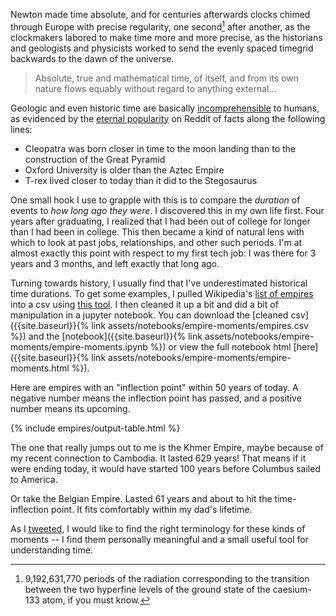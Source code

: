 
Newton made time absolute, and for centuries afterwards clocks chimed through Europe with precise regularity, one second[^one-second] after another, as the clockmakers labored to make time more and more precise, as the historians and geologists and physicists worked to send the evenly spaced timegrid backwards to the dawn of the universe.

[^one-second]: 9,192,631,770 periods of the radiation corresponding to the transition between the two hyperfine levels of the ground state of the caesium-133 atom, if you must know.

> Absolute, true and mathematical time, of itself, and from its own nature flows equably without regard to anything external...

Geologic and even historic time are basically [incomprehensible](https://louispotok.com/dont-hold-your-breath/) to humans, as evidenced by the [eternal popularity](https://www.reddit.com/r/todayilearned/search?q=moon+cleopatra&restrict_sr=on&sort=relevance&t=all) on Reddit of facts along the following lines:
* Cleopatra was born closer in time to the moon landing than to the construction of the Great Pyramid
* Oxford University is older than the Aztec Empire
* T-rex lived closer to today than it did to the Stegosaurus

One small hook I use to grapple with this is to compare the *duration* of events to *how long ago they were*. I discovered this in my own life first. Four years after graduating, I realized that I had been out of college for longer than I had been in college. This then became a kind of natural lens with which to look at past jobs, relationships, and other such periods. I'm at almost exactly this point with respect to my first tech job: I was there for 3 years and 3 months, and left exactly that long ago. 

Turning towards history, I usually find that I've underestimated historical time durations. To get some examples, I pulled Wikipedia's [list of empires](https://en.wikipedia.org/wiki/List_of_empires) into a csv using [this tool](https://wikitable2csv.ggor.de/). I then cleaned it up a bit and did a bit of manipulation in a jupyter notebook. You can download the [cleaned csv]({{site.baseurl}}{% link assets/notebooks/empire-moments/empires.csv %}) and the [notebook]({{site.baseurl}}{% link assets/notebooks/empire-moments/empire-moments.ipynb %}) or view the full notebook html [here]({{site.baseurl}}{% link assets/notebooks/empire-moments/empire-moments.html %}).

Here are empires with an "inflection point" within 50 years of today. A negative number means the inflection point has passed, and a positive number means its upcoming.

{% include empires/output-table.html %}

The one that really jumps out to me is the Khmer Empire, maybe because of my recent connection to Cambodia. It lasted 629 years! That means if it were ending today, it would have started 100 years before Columbus sailed to America.

Or take the Belgian Empire. Lasted 61 years and about to hit the time-inflection point. It fits comfortably within my dad's lifetime.

As I [tweeted](https://twitter.com/louispotok/status/1294296551662055430), I would like to find the right terminology for these kinds of moments -- I find them personally meaningful and a small useful tool for understanding time.
